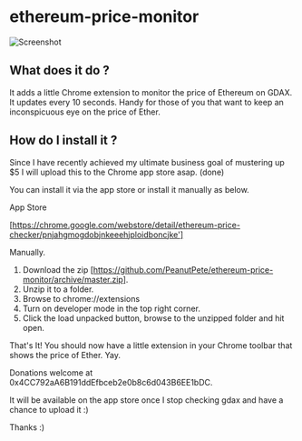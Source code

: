 # ethereum-price-monitor

![Screenshot](ScreenShot1.png?raw=true "Screenshot")


## What does it do ?

It adds a little Chrome extension to monitor the price of Ethereum on GDAX. It updates every 10 seconds. Handy for those of you that want to keep an inconspicuous eye on the price of Ether.

## How do I install it ?

Since I have recently achieved my ultimate business goal of mustering up $5 I will upload this to the Chrome app store asap. (done)

You can install it via the app store or install it manually as below.

App Store 

[https://chrome.google.com/webstore/detail/ethereum-price-checker/pnjahgmogdobjnkeeehjploidboncjke']

Manually. 

1. Download the zip [https://github.com/PeanutPete/ethereum-price-monitor/archive/master.zip].
2. Unzip it to a folder.
2. Browse to chrome://extensions
3. Turn on developer mode in the top right corner.
4. Click the load unpacked button, browse to the unzipped folder and hit open.

That's It! You should now have a little extension in your Chrome toolbar that shows the price of Ether. Yay.

Donations welcome at 0x4CC792aA6B191ddEfbceb2e0b8c6d043B6EE1bDC.

It will be available on the app store once I stop checking gdax and have a chance to upload it :)

Thanks :) 
